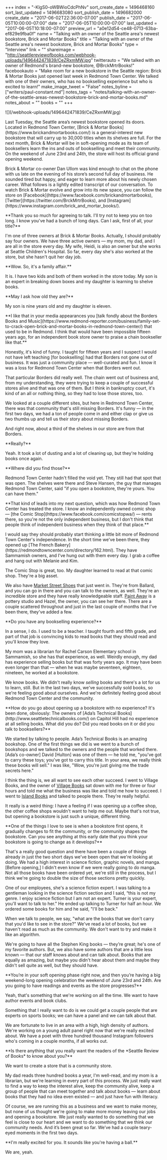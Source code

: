 +++
index = "-KlgS0-oWBWioCdcPhNv"
sort_create_date = 1496468160
sort_last_updated = 1496683080
sort_publish_date = 1496682000
create_date = "2017-06-02T22:36:00-07:00"
publish_date = "2017-06-05T10:00:00-07:00"
date = "2017-06-05T10:00:00-07:00"
last_updated = "2017-06-05T10:18:00-07:00"
preview_url = "a0e12d54-ce48-0713-63ba-ef829e9fba0f"
name = "Talking with an owner of the Seattle area's newest bookstore, Brick and Mortar Books"
title = "Talking with an owner of the Seattle area's newest bookstore, Brick and Mortar Books"
type = "Interview"
link = ""
shareimage = "http://seattlereviewofbooks.com/webhook-uploads/1496442471839/CeZRxmMW.jpg"
twitterauto = "We talked with an owner of Redmond's brand-new bookstore, @BrckMrtrBooks!"
facebookauto = "Make room for a new bookstore in the Seattle region: Brick & Mortar Books just opened last week in Redmond Town Center. We talked with one of their owners, who has no bookselling experience but who is excited to learn!"
make_image_tweet = "False"
notes_byline = ["writers/paul-constant.md"]
notes_tags = "notes/talking-with-an-owner-of-the-seattle-areas-newest-bookstore-brick-and-mortar-books.md"
notes_about = ""
books = ""
+++
<p class="image-left">![](/webhook-uploads/1496442471839/CeZRxmMW.jpg)</p>

<p class="intro">Last Tuesday, the Seattle area’s newest bookstore opened its doors. Located in Redmond Town Center, [Brick & Mortar Books](https://www.brickandmortarbooks.com/) is a general-interest new bookstore that will carry up to 30,000 titles when its shelves are full. For the next month, Brick & Mortar will be in soft-opening mode as its team of booksellers learn the ins and outs of bookselling and meet their community. On the weekend of June 23rd and 24th, the store will host its official grand opening weekend.</p>

<p class="intro">Brick & Mortar co-owner Dan Ullom was kind enough to chat on the phone with us late on the evening of his store’s second full day of business. He sounded tired but happy, and eager to learn more about his newly chosen career. What follows is a lightly edited transcript of our conversation. To watch Brick & Mortar evolve and grow into its new space, you can follow the store on [Facebook](https://www.facebook.com/brickandmortarbooks), [Twitter](https://twitter.com/BrckMrtrBooks), and [Instagram](https://www.instagram.com/brick_and_mortar_books/).</p>

<p class="noindent">**Thank you so much for agreeing to talk. I'll try not to keep you on too long. I know you've had a bunch of long days. Can I ask, first of all, your title?**</p>

<p class="noindent">I'm one of three owners at Brick & Mortar Books. Actually, I should probably say four owners. We have three active owners — my mom, my dad, and I are all in the store every day. My wife, Heidi, is also an owner but she works at Seattle Children's Hospital. So far, every day she's also worked at the store, but she hasn't quit her day job.</p>

<p class="noindent">**Wow. So, it's a family affair.**</p>

<p class="noindent">It is. I have two kids and both of them worked in the store today. My son is an expert in breaking down boxes and my daughter is learning to shelve books.</p>

<p class="noindent">**May I ask how old they are?**</p>

<p class="noindent">My son is nine years old and my daughter is eleven.</p>

<p class="noindent">**I like that in your media appearances you [talk fondly about the Borders Books and Music](https://www.redmond-reporter.com/business/family-set-to-crack-open-brick-and-mortar-books-in-redmond-town-center/) that used to be in Redmond. I think that would have been impossible fifteen years ago, for an independent book store owner to praise a chain bookseller like that.**</p>

<p class="noindent">Honestly, it's kind of funny. I taught for fifteen years and I suspect I would not have left teaching [for bookselling] had that Borders not gone out of business. It was just a community place —  well-curated and fun. I know it was a loss for Redmond Town Center when that Borders went out.</p>

That particular Borders did really well. The chain went out of business and, from my understanding, they were trying to keep a couple of successful stores alive and that was one of them. But I think in bankruptcy court, it's kind of an all or nothing thing, so they had to lose those stores, too. 

We looked at a couple different sites, but here in Redmond Town Center, there was that community that's still missing Borders. It's funny — in the first two days, we had a ton of people come in and either clap or give us two thumbs up and tell us their story about missing Borders. 

And right now, about a third of the shelves in our store are from that Borders.

<p class="noindent">**Really?**</p>

<p class="noindent">Yeah. It took a lot of dusting and a lot of cleaning up, but they're holding books once again.</p>

<p class="noindent">**Where did you find those?**</p>

<p class="noindent">Redmond Town Center hadn't filled the void yet. They still had that spot that was open. The shelves were there and Steve Hansen, the guy that manages Redmond Town Center, said "if you open a bookstore, they're yours. You can have them."</p>

<p class="noindent">**That kind of leads into my next question, which was how Redmond Town Center has treated the store. I know an independently owned comic shop  — [the Comic Stop](https://www.facebook.com/comicstopwa/) — rents there, so you're not the only independent business, but I don't think that people think of independent business when they think of that place.**</p>

<p class="noindent">I would say they should probably start thinking a little bit more of Redmond Town Center's independence. In the short time we've been there, they opened up [The French Bakery](https://redmondtowncenter.com/directory/162.html). They have Sammamish owners, and I’ve hung out with them every day. I grab a coffee and hang out with Melanie and Kim.</p>

The Comic Stop is great, too. My daughter learned to read at that comic shop. They're a big asset.

We also have [Market Street Shoes](http://marketstreetshoes.com/) that just went in. They're from Ballard, and you can go in there and you can talk to the owners, as well. They're an incredible store and they have really knowledgeable staff. [Paint Away](https://paintawaynow.com/our-studio/) is a pottery studio and Hazel, the owner, you can see her there. There are a couple scattered throughout and just in the last couple of months that I've been there, they've added a few.

<p class="noindent">**Do you have any bookselling experience?**</p>

<p class="noindent">In a sense, I do. I used to be a teacher. I taught fourth and fifth grade, and part of that job is convincing kids to read books that they should read and you'll know they love.</p>

My mom was a librarian for Rachel Carson Elementary school in Sammamish, so she has that experience, as well. Weirdly enough, my dad has experience selling books but that was forty years ago. It may have been even longer than that — when he was maybe seventeen, eighteen, nineteen, he worked at a bookstore. 

We know books. We didn't really know *selling* books and there's a lot for us to learn, still. But in the last two days, we've successfully sold books, so we're feeling good about ourselves. And we're definitely feeling good about Redmond Town Center and the community.

<p class="noindent">**How do you go about opening up a bookstore with no experience? It's been done, obviously: The owners of [Ada’s Technical Books](http://www.seattletechnicalbooks.com/) on Capitol Hill had no experience at all selling books. What did you do? Did you read books on it or did you talk to booksellers?**</p>

<p class="noindent">We started by talking to people. Ada’s Technical Books is an amazing bookshop. One of the first things we did is we went to a bunch of bookshops and we talked to the owners and the people that worked there. [Ada’s co-owner] David [Hulton] was one of them — he told me, "you've got to carry these toys; you've got to carry this title. In your area, we really think these books will sell." I was like, "Wow, you're just giving me the trade secrets here."</p>

I think the thing is, we all want to see each other succeed. I went to Village Books, and the owner of [Village Books](http://www.villagebooks.com/) sat down with me for three or four hours and told me what the business was like and told me how to succeed. I went to [Island Books](http://www.mercerislandbooks.com/) and talked to people there. They're really helpful.

 It really is a weird thing: I have a feeling if I was opening up a coffee shop, the other coffee shops wouldn't want to help me out. Maybe that's not true, but opening a bookstore is just such a unique, different thing.

<p class="noindent">**One of the things I love to see is when a bookstore first opens, it gradually changes to fit the community, or the community shapes the bookstore. Can you see anything at this early date that you think your bookstore is going to change as it develops?**</p>

<p class="noindent">That's a really good question and there have been a couple of things already in just the two short days we've been open that we're looking at doing. We had a high interest in science fiction, graphic novels, and manga. [Before opening,] I didn't even know if we were really going to do manga. Not all those books have been ordered yet, we're still in the process, but I think we're going to double the size of those sections pretty quickly.</p>

One of our employees, she's a science fiction expert. I was talking to a gentleman looking in the science fiction section and I said, “this is not my genre. I enjoy science fiction but I am not an expert. Turner is your expert, you'll want to talk to her." He ended up talking to Turner for half an hour. We ordered some books for him and he said, "I'll be back."

When we talk to people, we say, "what are the books that we don't carry that you'd like to see in the store?" We've read a lot of books, but we haven't read as much as the community. We don't want to try and make it like an algorithm. 

We're going to have all the Stephen King books — they’re great; he's one of my favorite authors. But, we also have some authors that are a little less known — that our staff knows about and can talk about. Books that are equally as amazing, but maybe you didn't hear about them and maybe they didn't sell quite as well, but they should have.

<p class="noindent">**You’re in your soft opening phase right now, and then you’re having a big weekend-long opening celebration the weekend of June 23rd and 24th. Are you going to have readings and events as the store progresses?**</p>

<p class="noindent">Yeah, that's something that we're working on all the time. We want to have author events and book clubs.</p>

Something that I really want to do is we could get a couple people that are experts on sports books; we can have a panel and we can talk about that.

We are fortunate to live in an area with a high, high density of authors. We're working on a young adult panel right now that we're really excited about. We have a poet with three hundred thousand Instagram followers who's coming in a couple months, if all works out. 

<p class="noindent">**Is there anything that you really want the readers of the *Seattle Review of Books* to know about you?**</p>

<p class="noindent">We want to create a store that is a community store.</p>

<p class="noindent">My dad reads three hundred books a year, I'm well-read, and my mom is a librarian, but we're learning in every part of this process. We just really want to find a way to keep the interest alive, keep the community alive, keep a group of people that can meet together and talk about books — learn about books that they had no idea even existed — and just have fun with literacy.</p>

Of course, we are running this as a business and we want to make money, but none of us thought we're going to make more money leaving our jobs and opening a bookstore. We just really wanted to do something that we feel is close to our heart and we want to do something that we think our community needs. And it’s been great so far. We’ve had a couple teary-eyed moments in the first two days.

<p class="noindent">**I'm really excited for you. It sounds like you're having a ball.**</p>

<p class="noindent">We are, yeah.</p>